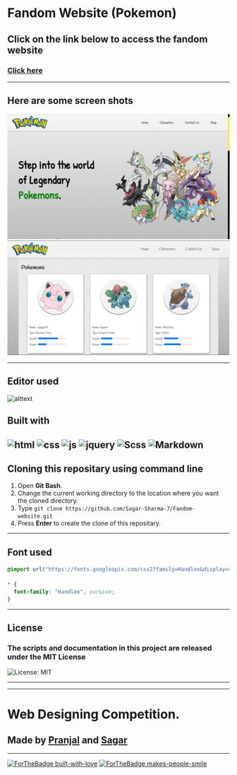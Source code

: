 # Fandom Website (Pokemon)
## Click on the link below to access the fandom website
### [Click here](https://sagar-sharma-7.github.io/Fandom-website/)
----------


## Here are some screen shots
<p align="center">
  <img src="public/img/result.png" title="result">
  <img src="public/img/result2.png" title="result">
</p>

----------


## Editor used 
![alttext](https://img.shields.io/badge/Visual_Studio_Code-0078D4?style=for-the-badge&logo=visual%20studio%20code&logoColor=white)

## Built with 
 ![html](https://img.shields.io/badge/HTML5-E34F26?style=for-the-badge&logo=html5&logoColor=white)
 ![css](https://img.shields.io/badge/CSS3-1572B6?style=for-the-badge&logo=css3&logoColor=white)
 ![js](https://img.shields.io/badge/Javascript-323330?style=for-the-badge&logo=javascript&logoColor=F7DF1E)
 ![jquery](https://img.shields.io/badge/jQuery-0769AD?style=for-the-badge&logo=jquery&logoColor=white)
 ![Scss](https://img.shields.io/badge/Sass-CC6699?style=for-the-badge&logo=sass&logoColor=white)
 ![Markdown](https://img.shields.io/badge/Markdown-000000?style=for-the-badge&logo=markdown&logoColor=white)
----------



 ## Cloning this repositary using command line
 1. Open **Git Bash**.
 1. Change the current working directory to the location where you want the cloned directory.
 1. Type `git clone https://github.com/Sagar-Sharma-7/Fandom-website.git`
 1. Press **Enter** to create the clone of this repositary.
----------


 ## Font used 
```css 
@import url("https://fonts.googleapis.com/css2?family=Handlee&display=swap");

* {
  font-family: "Handlee", cursive;
}
```
----------


## License 
### The scripts and documentation in this project are released under the MIT License 
![License: MIT](https://img.shields.io/badge/License-MIT-black.svg)

-----
-----

# Web Designing Competition.
## Made by [Pranjal](https://github.com/Pranjal60) and [Sagar](https://github.com/Sagar-Sharma-7)

-----

 <p float="left">

[![ForTheBadge built-with-love](https://forthebadge.com/images/badges/built-with-love.svg)](https://github.com/Sagar-Sharma-7)
[ ![ForTheBadge makes-people-smile](https://forthebadge.com/images/badges/makes-people-smile.svg)](https://github.com/Sagar-Sharma-7)

</p>
